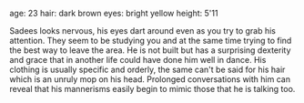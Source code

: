 age: 23
hair: dark brown
eyes: bright yellow
height: 5'11

Sadees looks nervous, his eyes dart around even as you try to grab his attention. They seem to be studying you and at the same time trying to find the best way to leave the area. He is not built but has a surprising dexterity and grace that in another life could have done him well in dance. His clothing is usually specific and orderly, the same can't be said for his hair which is an unruly mop on his head. Prolonged conversations with him can reveal that his mannerisms easily begin to mimic those that he is talking too. 
